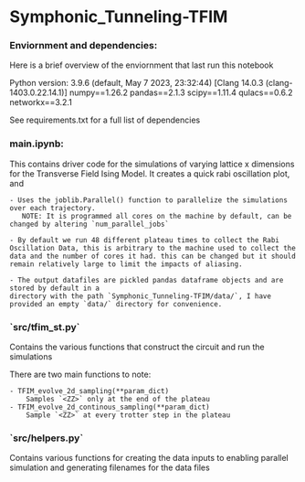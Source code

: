 # Symphonic_Tunneling-TFIM
<h3>Enviornment and dependencies:</h3>


Here is a brief overview of the enviornment that last run this notebook
<p>
    Python version: 3.9.6 (default, May  7 2023, 23:32:44) 
    [Clang 14.0.3 (clang-1403.0.22.14.1)]
    numpy==1.26.2
    pandas==2.1.3
    scipy==1.11.4
    qulacs==0.6.2
    networkx==3.2.1
</p>
See requirements.txt for a full list of dependencies

<h3>main.ipynb: </h3>

This contains driver code for the simulations of varying lattice x dimensions for the Transverse Field Ising Model. It  creates a quick rabi oscillation plot, and 
<p>

    - Uses the joblib.Parallel() function to parallelize the simulations over each trajectory.
       NOTE: It is programmed all cores on the machine by default, can be changed by altering `num_parallel_jobs`

    - By default we run 48 different plateau times to collect the Rabi Oscillation Data, this is arbitrary to the machine used to collect the data and the number of cores it had. this can be changed but it should remain relatively large to limit the impacts of aliasing.

    - The output datafiles are pickled pandas dataframe objects and are stored by default in a 
    directory with the path `Symphonic_Tunneling-TFIM/data/`, I have provided an empty `data/` directory for convenience.

</p>

<h3> `src/tfim_st.py` </h3>
Contains the various functions that construct the circuit and run the simulations

There are two main functions to note:
<p>

    - TFIM_evolve_2d_sampling(**param_dict)
        Samples `<ZZ>` only at the end of the plateau
    - TFIM_evolve_2d_continous_sampling(**param_dict)
        Sample `<ZZ>` at every trotter step in the plateau
</p>

<h3>`src/helpers.py` </h3>
Contains various functions for creating the data inputs to enabling parallel simulation and generating filenames for the data files
